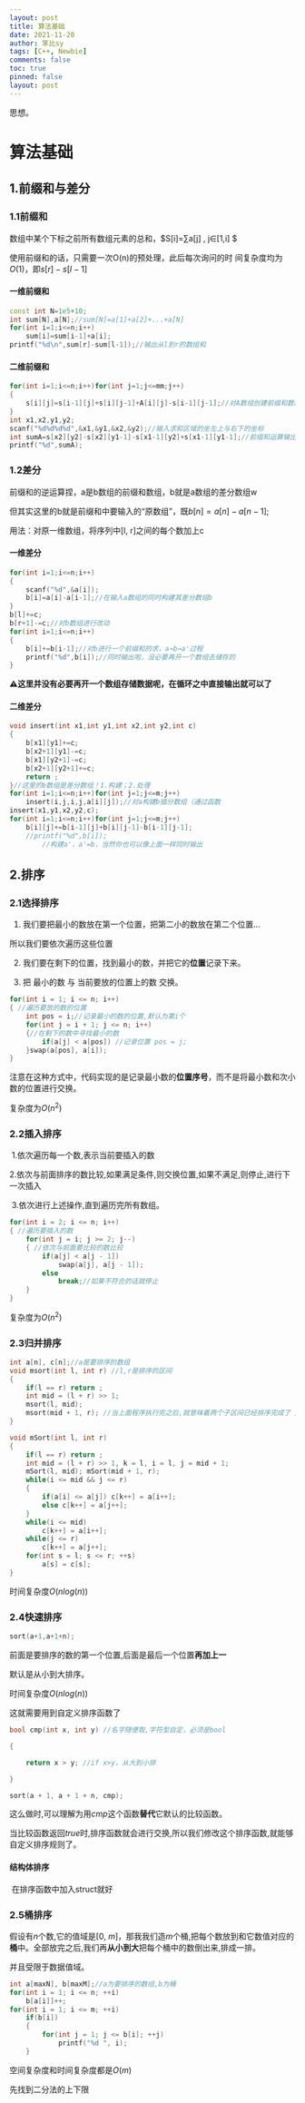 ```yaml
---
layout: post
title: 算法基础
date: 2021-11-20
author: 笨比sy
tags: [C++, Newbie]
comments: false
toc: true
pinned: false
layout: post
---
```


思想。

# 算法基础

## 1.前缀和与差分

### 1.1前缀和

数组中某个下标之前所有数组元素的总和，$S[i]=∑a[j] , j∈[1,i] $

使用前缀和的话，只需要一次O(n)的预处理，此后每次询问的时 间复杂度均为$O(1)$，即$s[r]-s[l-1]$

#### 一维前缀和

```c++
const int N=1e5+10;
int sum[N],a[N];//sum[N]=a[1]+a[2]+...+a[N]
for(int i=1;i<=n;i++)
	sum[i]=sum[i-1]+a[i];
printf("%d\n",sum[r]-sum[l-1]);//输出从l到r的数组和
```

#### 二维前缀和

```c++
for(int i=1;i<=n;i++)for(int j=1;j<=mm;j++)
{
    s[i][j]=s[i-1][j]+s[i][j-1]+A[i][j]-s[i-1][j-1];//对A数组创建前缀和数组s，进行读入计算
}
int x1,x2,y1,y2;
scanf("%d%d%d%d",&x1,&y1,&x2,&y2);//输入求和区域的坐左上与右下的坐标
int sumA=s[x2][y2]-s[x2][y1-1]-s[x1-1][y2]+s[x1-1][y1-1];//前缀和运算输出运算
printf("%d",sumA);
```

### 1.2差分

前缀和的逆运算捏，a是b数组的前缀和数组，b就是a数组的差分数组w

但其实这里的b就是前缀和中要输入的“原数组”，既$b[n] = a[n] - a[n-1];$

用法：对原一维数组，将序列中[l, r]之间的每个数加上c

#### 一维差分

```c++
for(int i=1;i<=n;i++)
{
    scanf("%d",&a[i]);
    b[i]=a[i]-a[i-1];//在输入a数组的同时构建其差分数组b
}
b[l]+=c;
b[r+1]-=c;//对b数组进行改动
for(int i=1;i<=n;i++)
{
    b[i]+=b[i-1];//对b进行一个前缀和的求，a→b→a'过程
    printf("%d",b[i]);//同时输出啦，没必要再开一个数组去储存的
}
```

**⚠这里并没有必要再开一个数组存储数据呢，在循环之中直接输出就可以了**

#### 二维差分

```c++
void insert(int x1,int y1,int x2,int y2,int c)
{ 
    b[x1][y1]+=c; 
    b[x2+1][y1]-=c;
    b[x1][y2+1]-=c; 
    b[x2+1][y2+1]+=c; 
    return ;
}//这里的b数组是差分数组！1.构建；2.处理
for(int i=1;i<=n;i++)for(int j=1;j<=m;j++)
    insert(i,j,i,j,a[i][j]);//对a构建b插分数组（通过函数
insert(x1,y1,x2,y2,c);
for(int i=1;i<=n;i++)for(int j=1;j<=m;j++)
    b[i][j]+=b[i-1][j]+b[i][j-1]-b[i-1][j-1];
	//printf("%d",b[i]);
		//构建a'，a'=b，当然你也可以像上面一样同时输出
```

## 2.排序

### 2.1选择排序

1. 我们要把最小的数放在第一个位置，把第二小的数放在第二个位置...

所以我们要依次遍历这些位置

2. 我们要在剩下的位置，找到最小的数，并把它的**位置**记录下来。

3. 把 最小的数 与 当前要放的位置上的数 交换。

```c++
for(int i = 1; i <= n; i++) 
{ //遍历要放的数的位置 
    int pos = i;//记录最小的数的位置,默认为第i个 
    for(int j = i + 1; j <= n; i++) 
    {//在剩下的数中寻找最小的数 
        if(a[j] < a[pos]) //记录位置 pos = j; 
    }swap(a[pos], a[i]); 
}
```

注意在这种方式中，代码实现的是记录最小数的**位置序号**，而不是将最小数和次小数的位置进行交换。

复杂度为$O(n^2)$

### 2.2插入排序

​	1.依次遍历每一个数,表示当前要插入的数

​	2.依次与前面排序的数比较,如果满足条件,则交换位置,如果不满足,则停止,进行下一次插入

​	3.依次进行上述操作,直到遍历完所有数组。

```c++
for(int i = 2; i <= n; i++)
{ //遍历要插入的数 
    for(int j = i; j >= 2; j--)
    { //依次与前面要比较的数比较 
        if(a[j] < a[j - 1]) 
            swap(a[j], a[j - 1]);
        else
            break;//如果不符合的话就停止
    } 
}
```

复杂度为$O(n^2)$

### 2.3归并排序

```c++
int a[n], c[n];//a是要排序的数组 
void msort(int l, int r) //l,r是排序的区间 
{ 
    if(l == r) return ; 
    int mid = (l + r) >> 1;
    msort(l, mid); 
    msort(mid + 1, r); //当上面程序执行完之后,就意味着两个子区间已经排序完成了 //在这里进行一波排序
}

void mSort(int l, int r) 
{ 
    if(l == r) return ; 
    int mid = (l + r) >> 1, k = l, i = l, j = mid + 1; 
    mSort(l, mid); mSort(mid + 1, r); 
    while(i <= mid && j <= r) 
    { 
        if(a[i] <= a[j]) c[k++] = a[i++];
        else c[k++] = a[j++]; 
    }
    while(i <= mid) 
        c[k++] = a[i++];
    while(j <= r) 
        c[k++] = a[j++]; 
    for(int s = l; s <= r; ++s) 
        a[s] = c[s];
}
```

时间复杂度*O*(*nlog*(*n*))

### 2.4快速排序

```c++
sort(a+1,a+1+n);
```

前面是要排序的数的第一个位置,后面是最后一个位置**再加上一**

默认是从小到大排序。

时间复杂度*O*(*nlog*(*n*))

这就需要用到自定义排序函数了

```c++
bool cmp(int x, int y) //名字随便取,字符型自定，必须是bool

{ 

	return x > y; //if x>y，从大到小排

}

sort(a + 1, a + 1 + n, cmp);
```

这么做时,可以理解为用*cmp*这个函数**替代**它默认的比较函数。

当比较函数返回*true*时,排序函数就会进行交换,所以我们修改这个排序函数,就能够自定义排序规则了。

#### 	结构体排序

​		在排序函数中加入struct就好

### 2.5桶排序

假设有*n*个数,它的值域是[0, *m*]，那我我们造*m*个桶,把每个数放到和它数值对应的**桶**中。全部放完之后,我们再**从小到大**把每个桶中的数倒出来,排成一排。

并且受限于数据值域。

```c++
int a[maxN], b[maxM];//a为要排序的数组,b为桶 
for(int i = 1; i <= n; ++i) 
	b[a[i]]++; 
for(int i = 1; i <= m; ++i) 
	if(b[i]) 
	{ 
		for(int j = 1; j <= b[i]; ++j) 
			printf("%d ", i); 
	}
```

空间复杂度和时间复杂度都是*O*(*m*)



先找到二分法的上下限

